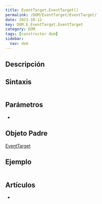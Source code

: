 ```yaml
---
title: EventTarget.EventTarget()
permalink: /DOM/EventTarget/EventTarget/
date: 2023-10-12
key: DOM.E.EventTarget.EventTarget
category: DOM
tags: [constructor dom]
sidebar:
  nav: dom
---
```


## Descripción


## Sintaxis


```javascript

```


## Parámetros

- 

## Objeto Padre


[EventTarget](https://www.w3api.com/DOM/EventTarget/)


## Ejemplo


```javascript

```


## Artículos

- 
